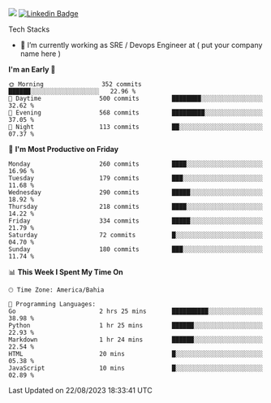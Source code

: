 ![](https://komarev.com/ghpvc/?username=miltlima&color=blue) [![Linkedin Badge](https://img.shields.io/badge/-LinkedIn-blue?style=flat-square&logo=Linkedin&logoColor=white&link=https://www.linkedin.com/in/miltonlimaj/)](https://www.linkedin.com/in/miltonlimaj/) 


Tech Stacks
                 

- 🔭 I’m currently working as SRE / Devops Engineer at ( put your company name here )


<!--START_SECTION:waka-->
**I'm an Early 🐤** 

```text
🌞 Morning                352 commits         ██████░░░░░░░░░░░░░░░░░░░   22.96 % 
🌆 Daytime                500 commits         ████████░░░░░░░░░░░░░░░░░   32.62 % 
🌃 Evening                568 commits         █████████░░░░░░░░░░░░░░░░   37.05 % 
🌙 Night                  113 commits         ██░░░░░░░░░░░░░░░░░░░░░░░   07.37 % 
```
📅 **I'm Most Productive on Friday** 

```text
Monday                   260 commits         ████░░░░░░░░░░░░░░░░░░░░░   16.96 % 
Tuesday                  179 commits         ███░░░░░░░░░░░░░░░░░░░░░░   11.68 % 
Wednesday                290 commits         █████░░░░░░░░░░░░░░░░░░░░   18.92 % 
Thursday                 218 commits         ████░░░░░░░░░░░░░░░░░░░░░   14.22 % 
Friday                   334 commits         █████░░░░░░░░░░░░░░░░░░░░   21.79 % 
Saturday                 72 commits          █░░░░░░░░░░░░░░░░░░░░░░░░   04.70 % 
Sunday                   180 commits         ███░░░░░░░░░░░░░░░░░░░░░░   11.74 % 
```


📊 **This Week I Spent My Time On** 

```text
🕑︎ Time Zone: America/Bahia

💬 Programming Languages: 
Go                       2 hrs 25 mins       ██████████░░░░░░░░░░░░░░░   38.98 % 
Python                   1 hr 25 mins        ██████░░░░░░░░░░░░░░░░░░░   22.93 % 
Markdown                 1 hr 24 mins        ██████░░░░░░░░░░░░░░░░░░░   22.54 % 
HTML                     20 mins             █░░░░░░░░░░░░░░░░░░░░░░░░   05.38 % 
JavaScript               10 mins             █░░░░░░░░░░░░░░░░░░░░░░░░   02.89 % 
```


 Last Updated on 22/08/2023 18:33:41 UTC
<!--END_SECTION:waka-->
